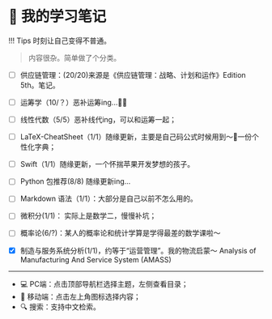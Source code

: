 # 📒 我的学习笔记


!!! Tips
    时刻让自己变得不普通。


> 内容很杂。简单做了个分类。

- [ ] 供应链管理：(20/20)来源是《供应链管理：战略、计划和运作》Edition 5th。笔记。
- [ ] 运筹学（10/？）恶补运筹ing...🐌🐌
- [ ] 线性代数（5/5）恶补线代ing，可以和运筹一起；
- [ ] LaTeX-CheatSheet（1/1）随缘更新，主要是自己码公式时候用到～🤯一份个性化字典；
- [ ] Swift（1/1）随缘更新，一个怀揣苹果开发梦想的孩子。
- [ ] Python 包推荐(8/8) 随缘更新ing...
- [ ] Markdown 语法（1/1）：大部分是自己以前不怎么用的。
- [ ] 微积分(1/1)： 实际上是数学二，慢慢补坑；
- [ ] 概率论(6/?)：某人的概率论和统计学算是学得最差的数学课啦～
- [x] 制造与服务系统分析(1/1)，约等于“运营管理”。我的物流启蒙～ Analysis of Manufacturing And Service System (AMASS)


-----

- 💻 PC端：点击顶部导航栏选择主题，左侧查看目录；
- 📱 移动端：点击左上角图标选择内容；
- 🔍 搜索：支持中文检索。